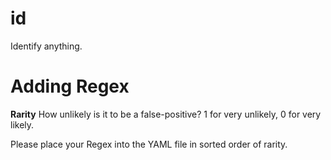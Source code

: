# id
Identify anything.

# Adding Regex
**Rarity**
How unlikely is it to be a false-positive? 1 for very unlikely, 0 for very likely.

Please place your Regex into the YAML file in sorted order of rarity.